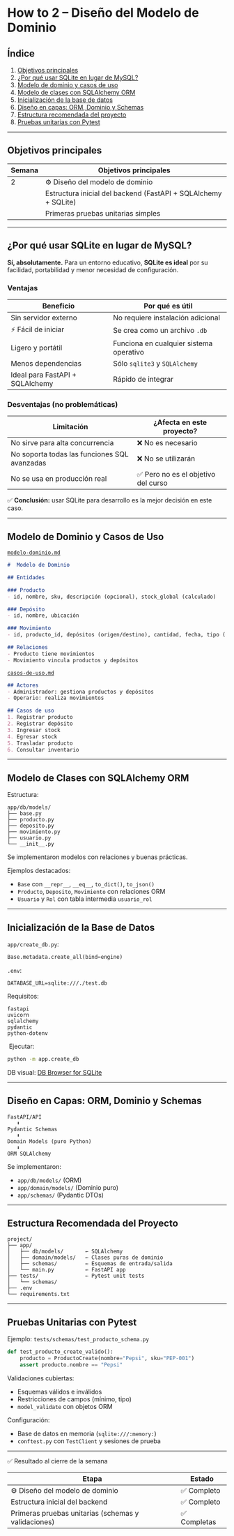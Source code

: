 #  How to 2 – Diseño del Modelo de Dominio

##  Índice

1. [Objetivos principales](#objetivos-principales)
2. [¿Por qué usar SQLite en lugar de MySQL?](#por-qué-usar-sqlite-en-lugar-de-mysql)
3. [Modelo de dominio y casos de uso](#modelo-de-dominio-y-casos-de-uso)
4. [Modelo de clases con SQLAlchemy ORM](#modelo-de-clases-con-sqlalchemy-orm)
5. [Inicialización de la base de datos](#inicialización-de-la-base-de-datos)
6. [Diseño en capas: ORM, Dominio y Schemas](#diseño-en-capas-orm-dominio-y-schemas)
7. [Estructura recomendada del proyecto](#estructura-recomendada-del-proyecto)
8. [Pruebas unitarias con Pytest](#pruebas-unitarias-con-pytest)

---

## Objetivos principales

| Semana | Objetivos principales                                             |
| ------ | ----------------------------------------------------------------- |
| 2      | ⚙️ Diseño del modelo de dominio                                   |
|        |  Estructura inicial del backend (FastAPI + SQLAlchemy + SQLite) |
|        |  Primeras pruebas unitarias simples                             |

---

## ¿Por qué usar SQLite en lugar de MySQL?

**Sí, absolutamente.** Para un entorno educativo, **SQLite es ideal** por su facilidad, portabilidad y menor necesidad de configuración.

###  Ventajas

| Beneficio                          | Por qué es útil                         |
| ---------------------------------- | --------------------------------------- |
|  Sin servidor externo            | No requiere instalación adicional       |
| ⚡ Fácil de iniciar                 | Se crea como un archivo `.db`           |
|  Ligero y portátil               | Funciona en cualquier sistema operativo |
|  Menos dependencias              | Sólo `sqlite3` y `SQLAlchemy`           |
|  Ideal para FastAPI + SQLAlchemy | Rápido de integrar                      |

###  Desventajas (no problemáticas)

| Limitación                                   | ¿Afecta en este proyecto?          |
| -------------------------------------------- | ---------------------------------- |
| No sirve para alta concurrencia              | ❌ No es necesario                  |
| No soporta todas las funciones SQL avanzadas | ❌ No se utilizarán                 |
| No se usa en producción real                 | ✅ Pero no es el objetivo del curso |

✅ **Conclusión:** usar SQLite para desarrollo es la mejor decisión en este caso.

---

## Modelo de Dominio y Casos de Uso

 [`modelo-dominio.md`](#)

```markdown
#  Modelo de Dominio

## Entidades

### Producto
- id, nombre, sku, descripción (opcional), stock_global (calculado)

### Depósito
- id, nombre, ubicación

### Movimiento
- id, producto_id, depósitos (origen/destino), cantidad, fecha, tipo ('ingreso', 'egreso', 'traslado')

## Relaciones
- Producto tiene movimientos
- Movimiento vincula productos y depósitos
```

 [`casos-de-uso.md`](#)

```markdown
## Actores
- Administrador: gestiona productos y depósitos
- Operario: realiza movimientos

## Casos de uso
1. Registrar producto
2. Registrar depósito
3. Ingresar stock
4. Egresar stock
5. Trasladar producto
6. Consultar inventario
```

---

## Modelo de Clases con SQLAlchemy ORM

 Estructura:

```
app/db/models/
├── base.py
├── producto.py
├── deposito.py
├── movimiento.py
├── usuario.py
└── __init__.py
```

Se implementaron modelos con relaciones y buenas prácticas.

 Ejemplos destacados:

* `Base` con `__repr__`, `__eq__`, `to_dict()`, `to_json()`
* `Producto`, `Deposito`, `Movimiento` con relaciones ORM
* `Usuario` y `Rol` con tabla intermedia `usuario_rol`

---

## Inicialización de la Base de Datos

 `app/create_db.py`:

```python
Base.metadata.create_all(bind=engine)
```

 `.env`:

```
DATABASE_URL=sqlite:///./test.db
```

 Requisitos:

```
fastapi
uvicorn
sqlalchemy
pydantic
python-dotenv
```

️ Ejecutar:

```bash
python -m app.create_db
```

 DB visual: [DB Browser for SQLite](https://sqlitebrowser.org)

---

## Diseño en Capas: ORM, Dominio y Schemas

```plaintext
FastAPI/API
   ⬇
Pydantic Schemas
   ⬇
Domain Models (puro Python)
   ⬇
ORM SQLAlchemy
```

 Se implementaron:

* `app/db/models/` (ORM)
* `app/domain/models/` (Dominio puro)
* `app/schemas/` (Pydantic DTOs)

---

## Estructura Recomendada del Proyecto

```
project/
├── app/
│   ├── db/models/       ← SQLAlchemy
│   ├── domain/models/   ← Clases puras de dominio
│   ├── schemas/         ← Esquemas de entrada/salida
│   └── main.py          ← FastAPI app
├── tests/               ← Pytest unit tests
│   └── schemas/
├── .env
└── requirements.txt
```

---

## Pruebas Unitarias con Pytest

 Ejemplo: `tests/schemas/test_producto_schema.py`

```python
def test_producto_create_valido():
    producto = ProductoCreate(nombre="Pepsi", sku="PEP-001")
    assert producto.nombre == "Pepsi"
```

 Validaciones cubiertas:

* Esquemas válidos e inválidos
* Restricciones de campos (mínimo, tipo)
* `model_validate` con objetos ORM

 Configuración:

* Base de datos en memoria (`sqlite:///:memory:`)
* `conftest.py` con `TestClient` y sesiones de prueba

---

✅ Resultado al cierre de la semana

| Etapa                                                  | Estado      |
| ------------------------------------------------------ | ----------- |
| ⚙️ Diseño del modelo de dominio                        | ✅ Completo  |
|  Estructura inicial del backend                      | ✅ Completo  |
|  Primeras pruebas unitarias (schemas y validaciones) | ✅ Completas |
